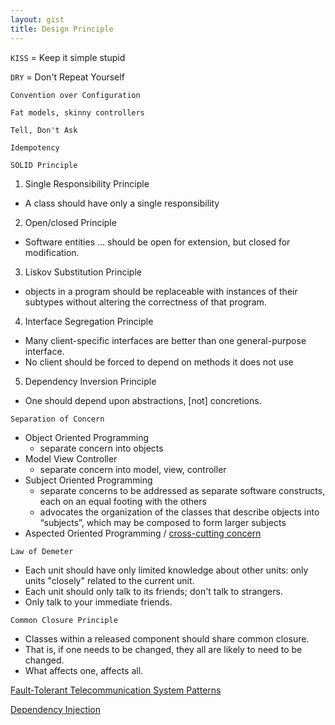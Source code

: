 ```yaml
---
layout: gist
title: Design Principle
---
```


`KISS` = Keep it simple stupid

`DRY` = Don't Repeat Yourself

`Convention over Configuration`

`Fat models, skinny controllers`

`Tell, Don't Ask`

`Idempotency`

`SOLID Principle`
1. Single Responsibility Principle
  - A class should have only a single responsibility
2. Open/closed Principle
  - Software entities … should be open for extension, but closed for modification.
3. Liskov Substitution Principle
  - objects in a program should be replaceable with instances of their subtypes without altering the correctness of that program.
4. Interface Segregation Principle
  - Many client-specific interfaces are better than one general-purpose interface.
  - No client should be forced to depend on methods it does not use
5. Dependency Inversion Principle
  - One should depend upon abstractions, [not] concretions.

`Separation of Concern`
+ Object Oriented Programming
  - separate concern into objects
+ Model View Controller
  - separate concern into model, view, controller
+ Subject Oriented Programming
  - separate concerns to be addressed as separate software constructs, each on an equal footing with the others
  - advocates the organization of the classes that describe objects into “subjects”, which may be composed to form larger subjects
+ Aspected Oriented Programming / [cross-cutting concern](https://en.wikipedia.org/wiki/Cross-cutting_concern)

`Law of Demeter`
- Each unit should have only limited knowledge about other units: only units "closely" related to the current unit.
- Each unit should only talk to its friends; don't talk to strangers.
- Only talk to your immediate friends.

`Common Closure Principle`
- Classes within a released component should share common closure.
- That is, if one needs to be changed, they all are likely to need to be changed.
- What affects one, affects all.

[Fault-Tolerant Telecommunication System Patterns](https://sites.google.com/a/gertrudandcope.com/info/Publications/Patterns/PLoP95-telecom)

[Dependency Injection](https://stackoverflow.com/questions/130794/what-is-dependency-injection)
